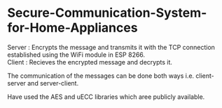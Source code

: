 # Secure-Communication-System-for-Home-Appliances

Server : Encrypts the message and transmits it with the TCP connection established using the WiFi module in ESP 8266. <br/>
Client : Recieves the encrypted message and decrypts it.

The communication of the messages can be done both ways i.e. client-server and server-client.

Have used the AES and uECC libraries which aree publicly available.
